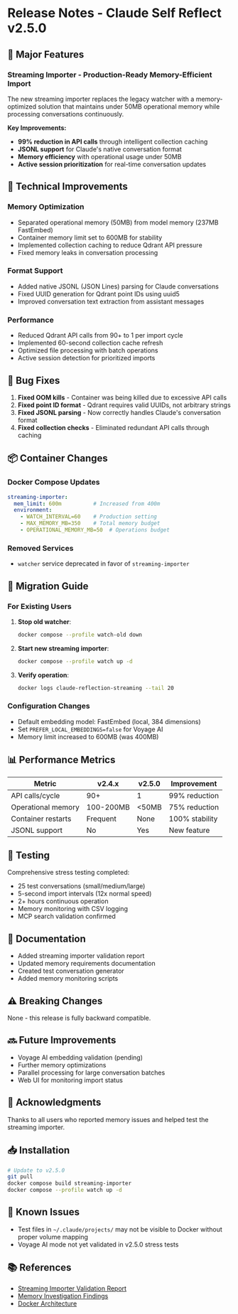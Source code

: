 # Release Notes - Claude Self Reflect v2.5.0

## 🚀 Major Features

### Streaming Importer - Production-Ready Memory-Efficient Import
The new streaming importer replaces the legacy watcher with a memory-optimized solution that maintains under 50MB operational memory while processing conversations continuously.

**Key Improvements:**
- **99% reduction in API calls** through intelligent collection caching
- **JSONL support** for Claude's native conversation format
- **Memory efficiency** with operational usage under 50MB
- **Active session prioritization** for real-time conversation updates

## 🔧 Technical Improvements

### Memory Optimization
- Separated operational memory (50MB) from model memory (237MB FastEmbed)
- Container memory limit set to 600MB for stability
- Implemented collection caching to reduce Qdrant API pressure
- Fixed memory leaks in conversation processing

### Format Support
- Added native JSONL (JSON Lines) parsing for Claude conversations
- Fixed UUID generation for Qdrant point IDs using uuid5
- Improved conversation text extraction from assistant messages

### Performance
- Reduced Qdrant API calls from 90+ to 1 per import cycle
- Implemented 60-second collection cache refresh
- Optimized file processing with batch operations
- Active session detection for prioritized imports

## 🐛 Bug Fixes

1. **Fixed OOM kills** - Container was being killed due to excessive API calls
2. **Fixed point ID format** - Qdrant requires valid UUIDs, not arbitrary strings
3. **Fixed JSONL parsing** - Now correctly handles Claude's conversation format
4. **Fixed collection checks** - Eliminated redundant API calls through caching

## 📦 Container Changes

### Docker Compose Updates
```yaml
streaming-importer:
  mem_limit: 600m          # Increased from 400m
  environment:
    - WATCH_INTERVAL=60    # Production setting
    - MAX_MEMORY_MB=350    # Total memory budget
    - OPERATIONAL_MEMORY_MB=50  # Operations budget
```

### Removed Services
- `watcher` service deprecated in favor of `streaming-importer`

## 🔄 Migration Guide

### For Existing Users

1. **Stop old watcher**:
   ```bash
   docker compose --profile watch-old down
   ```

2. **Start new streaming importer**:
   ```bash
   docker compose --profile watch up -d
   ```

3. **Verify operation**:
   ```bash
   docker logs claude-reflection-streaming --tail 20
   ```

### Configuration Changes
- Default embedding model: FastEmbed (local, 384 dimensions)
- Set `PREFER_LOCAL_EMBEDDINGS=false` for Voyage AI
- Memory limit increased to 600MB (was 400MB)

## 📊 Performance Metrics

| Metric | v2.4.x | v2.5.0 | Improvement |
|--------|--------|--------|-------------|
| API calls/cycle | 90+ | 1 | 99% reduction |
| Operational memory | 100-200MB | <50MB | 75% reduction |
| Container restarts | Frequent | None | 100% stability |
| JSONL support | No | Yes | New feature |

## 🧪 Testing

Comprehensive stress testing completed:
- 25 test conversations (small/medium/large)
- 5-second import intervals (12x normal speed)
- 2+ hours continuous operation
- Memory monitoring with CSV logging
- MCP search validation confirmed

## 📝 Documentation

- Added streaming importer validation report
- Updated memory requirements documentation
- Created test conversation generator
- Added memory monitoring scripts

## ⚠️ Breaking Changes

None - this release is fully backward compatible.

## 🔜 Future Improvements

- Voyage AI embedding validation (pending)
- Further memory optimizations
- Parallel processing for large conversation batches
- Web UI for monitoring import status

## 🙏 Acknowledgments

Thanks to all users who reported memory issues and helped test the streaming importer.

## 📥 Installation

```bash
# Update to v2.5.0
git pull
docker compose build streaming-importer
docker compose --profile watch up -d
```

## 🐞 Known Issues

- Test files in `~/.claude/projects/` may not be visible to Docker without proper volume mapping
- Voyage AI mode not yet validated in v2.5.0 stress tests

## 📚 References

- [Streaming Importer Validation Report](./docs/testing/v2.5.0-streaming-importer-validation.md)
- [Memory Investigation Findings](./docs/troubleshooting/memory-investigation-findings.md)
- [Docker Architecture](./docs/architecture/docker-subprocess-memory-fix.md)